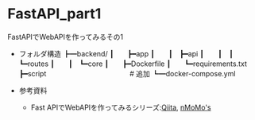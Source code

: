 # FastAPI_part1
FastAPIでWebAPIを作ってみるその1

- フォルダ構造
┣━backend/
┃　　┣━app
┃　　┃　┣━api
┃　　┃　┃　┗━routes
┃　　┃　┗━core
┃　　┣━Dockerfile
┃　　┗━requirements.txt
┣━script　　　　　　　　　　　　# 追加
┗━docker-compose.yml

- 参考資料

	- Fast APIでWebAPIを作ってみるシリーズ:[Qiita](https://qiita.com/AQUA651/items/d130132493d6b2ad0bd7), [nMoMo's](https://nmomos.com/tips/2021/01/23/fastapi-docker-1/)


